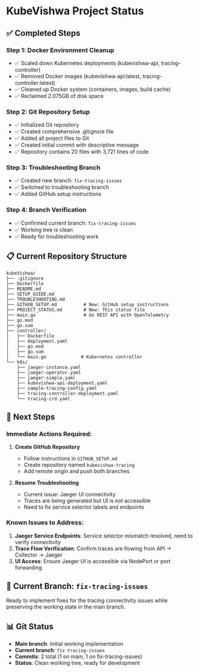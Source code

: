 # KubeVishwa Project Status

## ✅ Completed Steps

### Step 1: Docker Environment Cleanup
- ✅ Scaled down Kubernetes deployments (kubevishwa-api, tracing-controller)
- ✅ Removed Docker images (kubevishwa-api:latest, tracing-controller:latest)
- ✅ Cleaned up Docker system (containers, images, build cache)
- ✅ Reclaimed 2.075GB of disk space

### Step 2: Git Repository Setup
- ✅ Initialized Git repository
- ✅ Created comprehensive .gitignore file
- ✅ Added all project files to Git
- ✅ Created initial commit with descriptive message
- ✅ Repository contains 20 files with 3,721 lines of code

### Step 3: Troubleshooting Branch
- ✅ Created new branch: `fix-tracing-issues`
- ✅ Switched to troubleshooting branch
- ✅ Added GitHub setup instructions

### Step 4: Branch Verification
- ✅ Confirmed current branch: `fix-tracing-issues`
- ✅ Working tree is clean
- ✅ Ready for troubleshooting work

## 📋 Current Repository Structure
```
kubeVishwa/
├── .gitignore
├── Dockerfile
├── README.md
├── SETUP_GUIDE.md
├── TROUBLESHOOTING.md
├── GITHUB_SETUP.md          # New: GitHub setup instructions
├── PROJECT_STATUS.md        # New: This status file
├── main.go                  # Go REST API with OpenTelemetry
├── go.mod
├── go.sum
├── controller/
│   ├── Dockerfile
│   ├── deployment.yaml
│   ├── go.mod
│   ├── go.sum
│   └── main.go             # Kubernetes controller
└── k8s/
    ├── jaeger-instance.yaml
    ├── jaeger-operator.yaml
    ├── jaeger-simple.yaml
    ├── kubevishwa-api-deployment.yaml
    ├── sample-tracing-config.yaml
    ├── tracing-controller-deployment.yaml
    └── tracing-crd.yaml
```

## 🔄 Next Steps

### Immediate Actions Required:
1. **Create GitHub Repository**
   - Follow instructions in `GITHUB_SETUP.md`
   - Create repository named `kubevishwa-tracing`
   - Add remote origin and push both branches

2. **Resume Troubleshooting**
   - Current issue: Jaeger UI connectivity
   - Traces are being generated but UI is not accessible
   - Need to fix service selector labels and endpoints

### Known Issues to Address:
1. **Jaeger Service Endpoints**: Service selector mismatch resolved, need to verify connectivity
2. **Trace Flow Verification**: Confirm traces are flowing from API → Collector → Jaeger
3. **UI Access**: Ensure Jaeger UI is accessible via NodePort or port forwarding

## 🎯 Current Branch: `fix-tracing-issues`
Ready to implement fixes for the tracing connectivity issues while preserving the working state in the main branch.

## 📊 Git Status
- **Main branch**: Initial working implementation
- **Current branch**: `fix-tracing-issues` 
- **Commits**: 2 total (1 on main, 1 on fix-tracing-issues)
- **Status**: Clean working tree, ready for development
